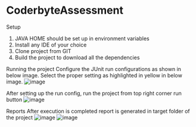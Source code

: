 # CoderbyteAssessment

Setup
1. JAVA HOME should be set up in environment variables
2. Install any IDE of your choice
3. Clone project from GIT
4. Build the project to download all the dependencies

Running the project
Configure the JUnit run configurations as shown in below image. Select the proper setting as highlighted in yellow in below image.
![image](https://github.com/dipti11/CoderbyteAssessment/assets/26438802/306641d3-5513-429b-8d31-bb4f1a56bce9)

After setting up the run config, run the project from top right corner run button
![image](https://github.com/dipti11/CoderbyteAssessment/assets/26438802/30e48af1-6316-4747-841b-570e7642b7a0)

Reports 
After execution is completed report is generated in target folder of the project
![image](https://github.com/dipti11/CoderbyteAssessment/assets/26438802/70b057e2-79fc-4327-a243-5805ffb39475)
![image](https://github.com/dipti11/CoderbyteAssessment/assets/26438802/ab628340-1a5a-4638-a4b0-2b6fbac2ee03)
